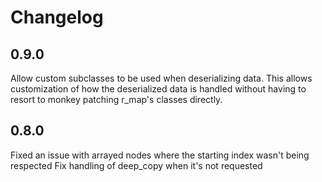 # Changelog

## 0.9.0
Allow custom subclasses to be used when deserializing data. This allows
customization of how the deserialized data is handled without having to resort
to monkey patching r_map's classes directly.

## 0.8.0
Fixed an issue with arrayed nodes where the starting index wasn't being respected
Fix handling of deep_copy when it's not requested
